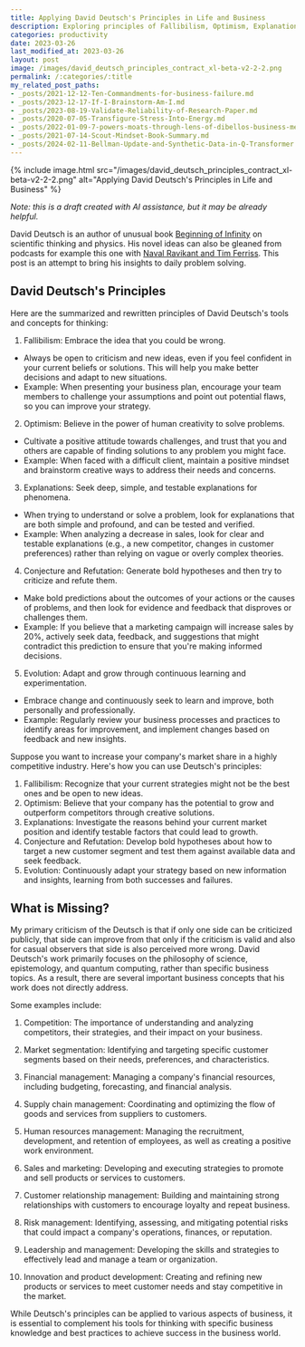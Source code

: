```yaml
---
title: Applying David Deutsch's Principles in Life and Business
description: Exploring principles of Fallibilism, Optimism, Explanations, Conjecture and Refutation, and Evolution in daily work.
categories: productivity
date: 2023-03-26
last_modified_at: 2023-03-26
layout: post
image: /images/david_deutsch_principles_contract_xl-beta-v2-2-2.png
permalink: /:categories/:title
my_related_post_paths:
- _posts/2021-12-12-Ten-Commandments-for-business-failure.md
- _posts/2023-12-17-If-I-Brainstorm-Am-I.md
- _posts/2023-08-19-Validate-Reliability-of-Research-Paper.md
- _posts/2020-07-05-Transfigure-Stress-Into-Energy.md
- _posts/2022-01-09-7-powers-moats-through-lens-of-dibellos-business-mental-model.md
- _posts/2021-07-14-Scout-Mindset-Book-Summary.md
- _posts/2024-02-11-Bellman-Update-and-Synthetic-Data-in-Q-Transformer.md
---
```


{% include image.html src="/images/david_deutsch_principles_contract_xl-beta-v2-2-2.png" alt="Applying David Deutsch's Principles in Life and Business" %}

*Note: this is a draft created with AI assistance, but it may be already helpful.*

David Deutsch is an author of unusual book [Beginning of Infinity](https://www.amazon.com/Beginning-Infinity-Explanations-Transform-World/dp/0143121359) on scientific thinking and physics. His novel ideas can also be gleaned from podcasts for example this one with [Naval Ravikant and Tim Ferriss](https://youtu.be/FfWbcrObpUY). This post is an attempt to bring his insights to daily problem solving.


## David Deutsch's Principles

Here are the summarized and rewritten principles of David Deutsch's tools and concepts for thinking:

1. Fallibilism: Embrace the idea that you could be wrong.
  - Always be open to criticism and new ideas, even if you feel confident in your current beliefs or solutions. This will help you make better decisions and adapt to new situations.
  - Example: When presenting your business plan, encourage your team members to challenge your assumptions and point out potential flaws, so you can improve your strategy.

2. Optimism: Believe in the power of human creativity to solve problems.
  - Cultivate a positive attitude towards challenges, and trust that you and others are capable of finding solutions to any problem you might face.
  - Example: When faced with a difficult client, maintain a positive mindset and brainstorm creative ways to address their needs and concerns.

3. Explanations: Seek deep, simple, and testable explanations for phenomena.
  - When trying to understand or solve a problem, look for explanations that are both simple and profound, and can be tested and verified.
  - Example: When analyzing a decrease in sales, look for clear and testable explanations (e.g., a new competitor, changes in customer preferences) rather than relying on vague or overly complex theories.

4. Conjecture and Refutation: Generate bold hypotheses and then try to criticize and refute them.
  - Make bold predictions about the outcomes of your actions or the causes of problems, and then look for evidence and feedback that disproves or challenges them.
  - Example: If you believe that a marketing campaign will increase sales by 20%, actively seek data, feedback, and suggestions that might contradict this prediction to ensure that you're making informed decisions.

5. Evolution: Adapt and grow through continuous learning and experimentation.
  - Embrace change and continuously seek to learn and improve, both personally and professionally.
  - Example: Regularly review your business processes and practices to identify areas for improvement, and implement changes based on feedback and new insights.


Suppose you want to increase your company's market share in a highly competitive industry. Here's how you can use Deutsch's principles:

1. Fallibilism: Recognize that your current strategies might not be the best ones and be open to new ideas.
2. Optimism: Believe that your company has the potential to grow and outperform competitors through creative solutions.
3. Explanations: Investigate the reasons behind your current market position and identify testable factors that could lead to growth.
4. Conjecture and Refutation: Develop bold hypotheses about how to target a new customer segment and test them against available data and seek feedback.
5. Evolution: Continuously adapt your strategy based on new information and insights, learning from both successes and failures.


## What is Missing?

My primary criticism of the Deutsch is that if only one side can be criticized publicly, that side can improve from that only if the criticism is valid and also for casual observers that side is also perceived more wrong.
David Deutsch's work primarily focuses on the philosophy of science, epistemology, and quantum computing, rather than specific business topics. As a result, there are several important business concepts that his work does not directly address.

Some examples include:

1. Competition: The importance of understanding and analyzing competitors, their strategies, and their impact on your business.

2. Market segmentation: Identifying and targeting specific customer segments based on their needs, preferences, and characteristics.

3. Financial management: Managing a company's financial resources, including budgeting, forecasting, and financial analysis.

4. Supply chain management: Coordinating and optimizing the flow of goods and services from suppliers to customers.

5. Human resources management: Managing the recruitment, development, and retention of employees, as well as creating a positive work environment.

6. Sales and marketing: Developing and executing strategies to promote and sell products or services to customers.

7. Customer relationship management: Building and maintaining strong relationships with customers to encourage loyalty and repeat business.

8. Risk management: Identifying, assessing, and mitigating potential risks that could impact a company's operations, finances, or reputation.

9. Leadership and management: Developing the skills and strategies to effectively lead and manage a team or organization.

10. Innovation and product development: Creating and refining new products or services to meet customer needs and stay competitive in the market.

While Deutsch's principles can be applied to various aspects of business, it is essential to complement his tools for thinking with specific business knowledge and best practices to achieve success in the business world.